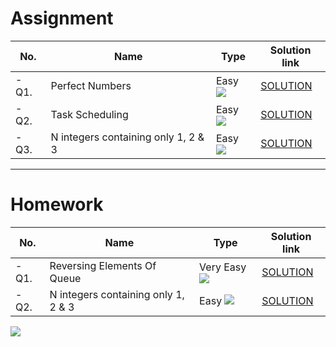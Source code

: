 # Assignment

| No.   | Name                                | Type                                                   | Solution link                                                                       |
|-------|-------------------------------------|--------------------------------------------------------|-------------------------------------------------------------------------------------|
| - Q1. | Perfect Numbers                     | Easy [![](https://img.shields.io/badge/-EASY-green)]() | [SOLUTION](src/main/java/com/scaler/dsa/assignment/PerfectNumbers.java)             |
| - Q2. | Task Scheduling                     | Easy [![](https://img.shields.io/badge/-EASY-green)]() | [SOLUTION](src/main/java/com/scaler/dsa/assignment/TaskScheduling.java)             |
| - Q3. | N integers containing only 1, 2 & 3 | Easy [![](https://img.shields.io/badge/-EASY-green)]() | [SOLUTION](src/main/java/com/scaler/dsa/assignment/Nintegerscontainingonly123.java) |

*** 

# Homework

| No.   | Name                                | Type                                                        | Solution link                                                                     |
|-------|-------------------------------------|-------------------------------------------------------------|-----------------------------------------------------------------------------------|
| - Q1. | Reversing Elements Of Queue         | Very Easy [![](https://img.shields.io/badge/-EASY-green)]() | [SOLUTION](src/main/java/com/scaler/dsa/homework/Nintegerscontainingonly123.java) |
| - Q2. | N integers containing only 1, 2 & 3 | Easy [![](https://img.shields.io/badge/-EASY-green)]()      | [SOLUTION](src/main/java/com/scaler/dsa/homework/ReversingElementsOfQueue.java)   |

[![](https://img.shields.io/badge/github-blue?style=for-the-badge)](https://github.com/pashmash372)

